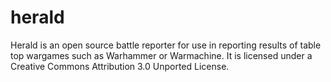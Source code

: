 herald
======

Herald is an open source battle reporter for use in reporting results of 
table top wargames such as Warhammer or Warmachine. It is licensed under
a Creative Commons Attribution 3.0 Unported License.
